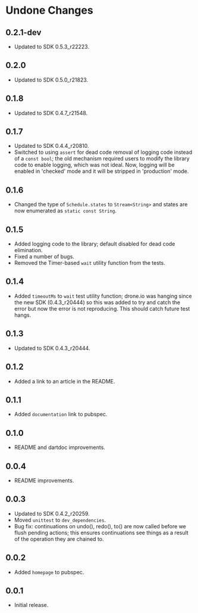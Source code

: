 # Undone Changes

## 0.2.1-dev

- Updated to SDK 0.5.3_r22223.

## 0.2.0

- Updated to SDK 0.5.0_r21823.

## 0.1.8

- Updated to SDK 0.4.7_r21548.

## 0.1.7

- Updated to SDK 0.4.4_r20810.
- Switched to using `assert` for dead code removal of logging code instead of a
`const bool`; the old mechanism required users to modify the library code to
enable logging, which was not ideal.  Now, logging will be enabled in 'checked'
mode and it will be stripped in 'production' mode.

## 0.1.6

- Changed the type of `Schedule.states` to `Stream<String>` and states are now
enumerated as `static const String`.

## 0.1.5

- Added logging code to the library; default disabled for dead code elimination. 
- Fixed a number of bugs.
- Removed the Timer-based `wait` utility function from the tests.

## 0.1.4

- Added `timeoutMs` to `wait` test utility function; drone.io was hanging since
the new SDK (0.4.3_r20444) so this was added to try and catch the error but now
the error is not reproducing.  This should catch future test hangs.

## 0.1.3

- Updated to SDK 0.4.3_r20444.

## 0.1.2

- Added a link to an article in the README.

## 0.1.1

- Added `documentation` link to pubspec.

## 0.1.0

- README and dartdoc improvements.

## 0.0.4

- README improvements.

## 0.0.3

- Updated to SDK 0.4.2_r20259.
- Moved `unittest` to `dev_dependencies`.
- Bug fix: continuations on undo(), redo(), to() are now called before we flush
  pending actions; this ensures continuations see things as a result of the
  operation they are chained to.

## 0.0.2

- Added `homepage` to pubspec.

## 0.0.1

- Initial release.
